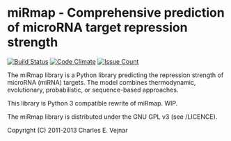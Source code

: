 # miRmap - Comprehensive prediction of microRNA target repression strength

[![Build Status](https://travis-ci.org/PrashntS/miRmap.svg?branch=master)](https://travis-ci.org/PrashntS/miRmap)
[![Code Climate](https://codeclimate.com/github/PrashntS/miRmap/badges/gpa.svg)](https://codeclimate.com/github/PrashntS/miRmap)
[![Issue Count](https://codeclimate.com/github/PrashntS/miRmap/badges/issue_count.svg)](https://codeclimate.com/github/PrashntS/miRmap)

The miRmap library is a Python library predicting the repression strength of microRNA (miRNA) targets. The model combines thermodynamic, evolutionary, probabilistic, or sequence-based approaches.

This library is Python 3 compatible rewrite of miRmap. WIP.

The miRmap library is distributed under the GNU GPL v3 (see /LICENCE).

Copyright (C) 2011-2013 Charles E. Vejnar

